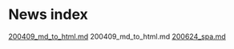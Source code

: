 # News index
[200409_md_to_html.md](./200409_md_to_html)
200409_md_to_html.md
[200624_spa.md](./200624_spa.md)
